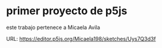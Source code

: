 # primer proyecto de p5js

este trabajo pertenece a Micaela Avila

URL: https://editor.p5js.org/Micaela198/sketches/Uys7Q3d3f
